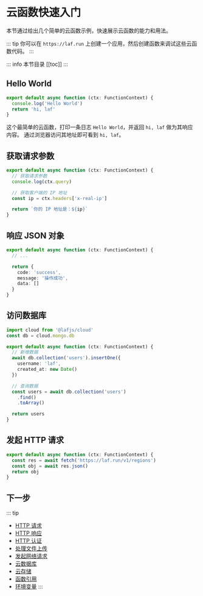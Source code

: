 

# 云函数快速入门

本节通过给出几个简单的云函数示例，快速展示云函数的能力和用法。

::: tip
你可以在 `https://laf.run` 上创建一个应用，然后创建函数来调试这些云函数代码。
:::

::: info 本节目录
[[toc]]
:::

## Hello World

```typescript
export default async function (ctx: FunctionContext) {
  console.log('Hello World')
  return 'hi, laf'
}
```

这个最简单的云函数，打印一条日志 `Hello World`，并返回 `hi, laf` 做为其响应内容。
通过浏览器访问其地址即可看到 `hi, laf`。

## 获取请求参数

```typescript
export default async function (ctx: FunctionContext) {
  // 获取请求参数
  console.log(ctx.query)

  // 获取客户端的 IP 地址
  const ip = ctx.headers['x-real-ip']

  return `你的 IP 地址是：${ip}`
}
```

## 响应 JSON 对象

```typescript
export default async function (ctx: FunctionContext) {
  // ...

  return {
    code: 'success',
    message: '操作成功',
    data: []
  }
}
```

## 访问数据库

```typescript
import cloud from '@lafjs/cloud'
const db = cloud.mongo.db

export default async function (ctx: FunctionContext) {
  // 新增数据
  await db.collection('users').insertOne({
    username: 'laf',
    created_at: new Date()
  })

  // 查询数据
  const users = await db.collection('users')
    .find()
    .toArray()

  return users
}
```

## 发起 HTTP 请求

```typescript
export default async function (ctx: FunctionContext) {
  const res = await fetch('https://laf.run/v1/regions')
  const obj = await res.json()
  return obj
}
```

## 下一步
::: tip
- [HTTP 请求](./request.md)
- [HTTP 响应](./response.md)
- [HTTP 认证](./auth.md)
- [处理文件上传](./files.md)
- [发起网络请求](./fetch.md)
- [云数据库](../cloud-database/index.md)
- [云存储](../cloud-storage/index.md)
- [函数引用](./import.md)
- [环境变量](./env.md)
:::










